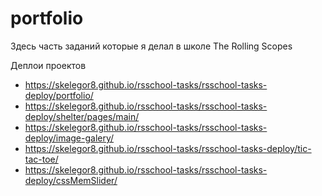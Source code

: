 # portfolio

Здесь часть заданий которые я делал в школе The Rolling Scopes

Деплои проектов
- https://skelegor8.github.io/rsschool-tasks/rsschool-tasks-deploy/portfolio/
- https://skelegor8.github.io/rsschool-tasks/rsschool-tasks-deploy/shelter/pages/main/
- https://skelegor8.github.io/rsschool-tasks/rsschool-tasks-deploy/image-galery/
- https://skelegor8.github.io/rsschool-tasks/rsschool-tasks-deploy/tic-tac-toe/
- https://skelegor8.github.io/rsschool-tasks/rsschool-tasks-deploy/cssMemSlider/
